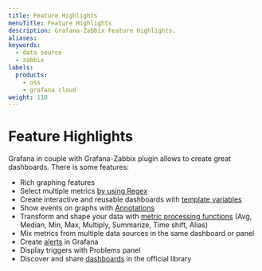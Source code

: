 ```yaml
---
title: Feature Highlights
menuTitle: Feature Highlights
description: Grafana-Zabbix Feature Highlights.
aliases:
keywords:
  - data source
  - zabbix
labels:
  products:
    - oss
    - grafana cloud
weight: 110
---
```


# Feature Highlights

Grafana in couple with Grafana-Zabbix plugin allows to create great dashboards. There is some
features:

- Rich graphing features
- Select multiple metrics [by using Regex](../guides/#multiple-items-on-one-graph)
- Create interactive and reusable dashboards with [template variables](../guides/templating/)
- Show events on graphs with [Annotations](http://docs.grafana.org/reference/annotations/)
- Transform and shape your data with [metric processing functions](../reference/functions/) (Avg, Median, Min, Max, Multiply, Summarize, Time shift, Alias)
- Mix metrics from multiple data sources in the same dashboard or panel
- Create [alerts](../reference/alerting/) in Grafana
- Display triggers with Problems panel
- Discover and share [dashboards](https://grafana.com/dashboards) in the official library
